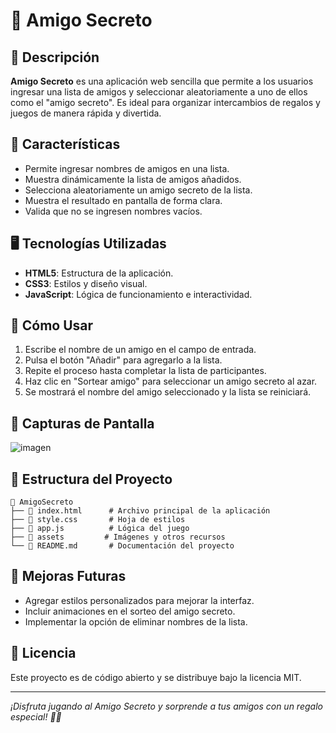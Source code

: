 # 🎁 Amigo Secreto

## 📌 Descripción

**Amigo Secreto** es una aplicación web sencilla que permite a los usuarios ingresar una lista de amigos y seleccionar aleatoriamente a uno de ellos como el "amigo secreto". Es ideal para organizar intercambios de regalos y juegos de manera rápida y divertida.

## 🚀 Características

- Permite ingresar nombres de amigos en una lista.
- Muestra dinámicamente la lista de amigos añadidos.
- Selecciona aleatoriamente un amigo secreto de la lista.
- Muestra el resultado en pantalla de forma clara.
- Valida que no se ingresen nombres vacíos.

## 🖥️ Tecnologías Utilizadas

- **HTML5**: Estructura de la aplicación.
- **CSS3**: Estilos y diseño visual.
- **JavaScript**: Lógica de funcionamiento e interactividad.

## 📖 Cómo Usar

1. Escribe el nombre de un amigo en el campo de entrada.
2. Pulsa el botón "Añadir" para agregarlo a la lista.
3. Repite el proceso hasta completar la lista de participantes.
4. Haz clic en "Sortear amigo" para seleccionar un amigo secreto al azar.
5. Se mostrará el nombre del amigo seleccionado y la lista se reiniciará.

## 📸 Capturas de Pantalla

![imagen](https://github.com/user-attachments/assets/2b681853-29cf-42cf-b0ca-78d7a224d996)


## 📂 Estructura del Proyecto

```
📂 AmigoSecreto
├── 📄 index.html      # Archivo principal de la aplicación
├── 📄 style.css       # Hoja de estilos
├── 📄 app.js          # Lógica del juego
├── 📂 assets         # Imágenes y otros recursos
└── 📄 README.md       # Documentación del proyecto
```

## 🎯 Mejoras Futuras

- Agregar estilos personalizados para mejorar la interfaz.
- Incluir animaciones en el sorteo del amigo secreto.
- Implementar la opción de eliminar nombres de la lista.

## 📜 Licencia

Este proyecto es de código abierto y se distribuye bajo la licencia MIT.

---

*¡Disfruta jugando al Amigo Secreto y sorprende a tus amigos con un regalo especial! 🎁✨*
